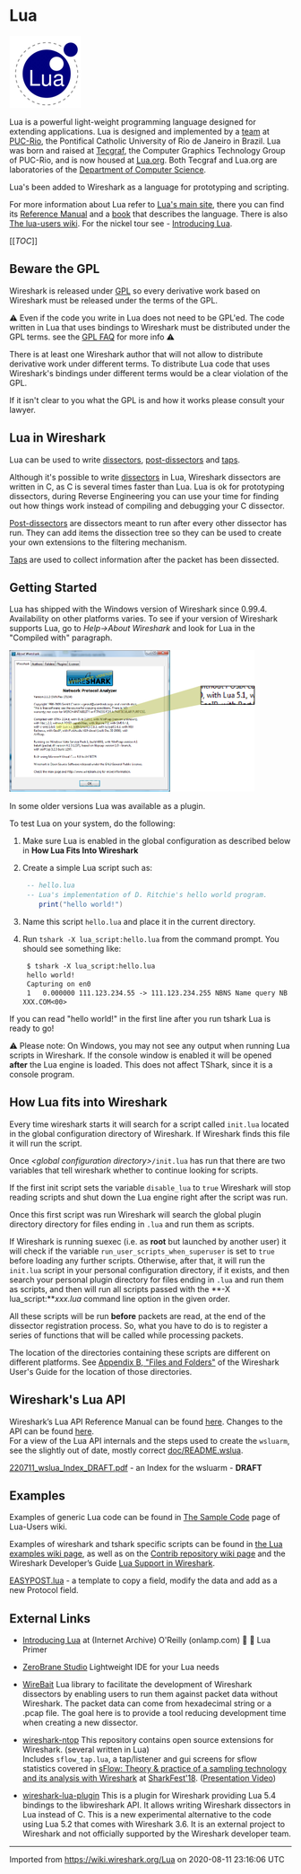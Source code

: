 # Lua

![Lua logo](uploads/__moin_import__/attachments/Lua/lua_logo.gif)

Lua is a powerful light-weight programming language designed for extending applications. Lua is designed and implemented by a [team](http://www.lua.org/authors.html) at [PUC-Rio](http://www.puc-rio.br/), the Pontifical Catholic University of Rio de Janeiro in Brazil. Lua was born and raised at [Tecgraf](http://www.tecgraf.puc-rio.br/), the Computer Graphics Technology Group of PUC-Rio, and is now housed at [Lua.org](http://www.lua.org). Both Tecgraf and Lua.org are laboratories of the [Department of Computer Science](http://www.inf.puc-rio.br/).

Lua's been added to Wireshark as a language for prototyping and scripting.

For more information about Lua refer to [Lua's main site](http://www.lua.org), there you can find its [Reference Manual](http://www.lua.org/manual/5.0/manual.html) and a [book](http://www.lua.org/pil) that describes the language. There is also [The lua-users wiki](http://lua-users.org/wiki/). For the nickel tour see   - [Introducing Lua](https://web.archive.org/web/20120329183839/http://onlamp.com/pub/a/onlamp/2006/02/16/introducing-lua.html).

[[_TOC_]]

## Beware the GPL

Wireshark is released under [GPL](http://www.gnu.org/licenses/gpl.html) so every derivative work based on Wireshark must be released under the terms of the GPL.

:warning: Even if the code you write in Lua does not need to be GPL'ed. The code written in Lua that uses bindings to Wireshark must be distributed under the GPL terms. see the [GPL FAQ](http://www.gnu.org/licenses/gpl-faq.html#TOCIfInterpreterIsGPL) for more info :warning:

There is at least one Wireshark author that will not allow to distribute derivative work under different terms. To distribute Lua code that uses Wireshark's bindings under different terms would be a clear violation of the GPL.

If it isn't clear to you what the GPL is and how it works please consult your lawyer.

## Lua in Wireshark

Lua can be used to write [dissectors](/Lua/Dissectors), [post-dissectors](/Lua/Examples/PostDissector) and [taps](/Lua/Taps).

Although it's possible to write [dissectors](/Lua/Dissectors) in Lua, Wireshark dissectors are written in C, as C is several times faster than Lua. Lua is ok for prototyping dissectors, during Reverse Engineering you can use your time for finding out how things work instead of compiling and debugging your C dissector.

[Post-dissectors](/Lua/Examples/PostDissector) are dissectors meant to run after every other dissector has run. They can add items the dissection tree so they can be used to create your own extensions to the filtering mechanism.

[Taps](/Lua/Taps) are used to collect information after the packet has been dissected.

## Getting Started

Lua has shipped with the Windows version of Wireshark since 0.99.4. Availability on other platforms varies. To see if your version of Wireshark supports Lua, go to *Help→About Wireshark* and look for Lua in the "Compiled with" paragraph.

![lua-about.png](uploads/__moin_import__/attachments/Lua/lua-about.png "lua-about.png")

In some older versions Lua was available as a plugin.

To test Lua on your system, do the following:

1.  Make sure Lua is enabled in the global configuration as described below in **How Lua Fits Into Wireshark**

2.  Create a simple Lua script such as:
    
    ```lua
     -- hello.lua
     -- Lua's implementation of D. Ritchie's hello world program.
        print("hello world!")
    ```

3.  Name this script `hello.lua` and place it in the current directory.

4.  Run `tshark -X lua_script:hello.lua` from the command prompt. You should see something like:
    
    ``` 
     $ tshark -X lua_script:hello.lua
     hello world!
     Capturing on en0
     1   0.000000 111.123.234.55 -> 111.123.234.255 NBNS Name query NB XXX.COM<00>
    ```

If you can read "hello world\!" in the first line after you run tshark Lua is ready to go\!

:warning: Please note: On Windows, you may not see any output when running Lua scripts in Wireshark. If the console window is enabled it will be opened **after** the Lua engine is loaded. This does not affect TShark, since it is a console program.

## How Lua fits into Wireshark

Every time wireshark starts it will search for a script called `init.lua` located in the global configuration directory of Wireshark. If Wireshark finds this file it will run the script.

Once *\<global configuration directory\>*`/init.lua` has run that there are two variables that tell wireshark whether to continue looking for scripts.

If the first init script sets the variable `disable_lua` to `true` Wireshark will stop reading scripts and shut down the Lua engine right after the script was run.

Once this first script was run Wireshark will search the global plugin directory directory for files ending in `.lua` and run them as scripts.

If Wireshark is running suexec (i.e. as **root** but launched by another user) it will check if the variable `run_user_scripts_when_superuser` is set to `true` before loading any further scripts. Otherwise, after that, it will run the `init.lua` script in your personal configuration directory, if it exists, and then search your personal plugin directory for files ending in `.lua` and run them as scripts, and then will run all scripts passed with the **-X lua\_script:***xxx.lua* command line option in the given order.

All these scripts will be run **before** packets are read, at the end of the dissector registration process. So, what you have to do is to register a series of functions that will be called while processing packets.

The location of the directories containing these scripts are different on different platforms. See [Appendix B, "Files and Folders"](https://www.wireshark.org/docs/wsug_html/#AppFiles) of the Wireshark User's Guide for the location of those directories.

## Wireshark's Lua API

Wireshark’s Lua API Reference Manual can be found [here](https://www.wireshark.org/docs/wsdg_html_chunked/wsluarm_modules.html). Changes to the API can be found [here](/Lua/ApiChanges).  
For a view of the Lua API internals and the steps used to create the `wsluarm`, see the slightly out of date, mostly correct [doc/README.wslua](https://gitlab.com/wireshark/wireshark/-/blob/master/doc/README.wslua).  
  
[220711_wslua_Index_DRAFT.pdf](uploads/04a18cffc1ba39292e97a99252d93416/220711_wslua_Index_DRAFT.pdf) - an Index for the wsluarm - **DRAFT**


## Examples

Examples of generic Lua code can be found in [The Sample Code](http://lua-users.org/wiki/SampleCode) page of Lua-Users wiki.

Examples of wireshark and tshark specific scripts can be found in [the Lua examples wiki page](/Lua/Examples), as well as on the [Contrib repository wiki page](/Contrib) and the Wireshark Developer’s Guide [Lua Support in Wireshark](https://www.wireshark.org/docs/wsdg_html_chunked/wsluarm.html).  
  
[EASYPOST.lua](uploads/6f35ec7531e1557df3f2964c81d80510/EASYPOST.lua) - a template to copy a field, modify the data and add as a new Protocol field.  

## External Links

  - [Introducing Lua](https://web.archive.org/web/20120329183839/http://onlamp.com/pub/a/onlamp/2006/02/16/introducing-lua.html) at (Internet Archive) O'Reilly (onlamp.com)  :school: :book:  Lua Primer

  - [ZeroBrane Studio](https://studio.zerobrane.com/) Lightweight IDE for your Lua needs

  - [WireBait](https://github.com/MarkoPaul0/WireBait) Lua library to facilitate the development of Wireshark dissectors by enabling users to run them against packet data without Wireshark. The packet data can come from hexadecimal string or a .pcap file. The goal here is to provide a tool reducing development time when creating a new dissector.

  - [wireshark-ntop](https://github.com/ntop/wireshark-ntop) 
This repository contains open source extensions for Wireshark. (several written in Lua)  
Includes `sflow_tap.lua`, a tap/listener and gui screens for sflow statistics covered in
[sFlow: Theory & practice of a sampling technology and its analysis with Wireshark](https://sharkfestus.wireshark.org/assets/presentations18/21.pdf) at [SharkFest'18](https://sharkfestus.wireshark.org/sf18). ([Presentation Video](https://youtu.be/SX_LBoGgZK4))

  - [wireshark-lua-plugin](https://gitlab.com/jvalverde/wireshark-lua-plugin) 
This is a plugin for Wireshark providing Lua 5.4 bindings to the libwireshark API. It allows writing Wireshark dissectors in Lua instead of C.  This is a new experimental alternative to the code using Lua 5.2 that comes with Wireshark 3.6. It is an external project to Wireshark and not officially supported by the Wireshark developer team.

---

Imported from https://wiki.wireshark.org/Lua on 2020-08-11 23:16:06 UTC
